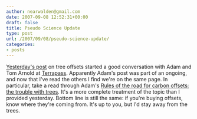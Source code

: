 ```yaml
---
author: nearwalden@gmail.com
date: 2007-09-08 12:52:31+00:00
draft: false
title: Pseudo Science Update
type: post
url: /2007/09/08/pseudo-science-update/
categories:
- posts
---
```


[Yesterday's post](http://blogs.sun.com/enviro/entry/carbon_pseudo_science) on tree offsets started a good conversation with Adam and Tom Arnold at [Terrapass](http://www.terrapass.com).  Apparently Adam's post was part of an ongoing, and now that I've read the others I find we're on the same page.
In particular, take a read through Adam's [Rules of the road for carbon offsets: the trouble with trees](http://www.terrapass.com/blog/posts/2007/07/rules-of-the-road-for-carbon-offsets-the-trouble-with-trees.html).  It's a more complete treatment of the topic than I provided yesterday.
Bottom line is still the same:  if you're buying offsets, know where they're coming from.  It's up to you, but I'd stay away from the trees.



